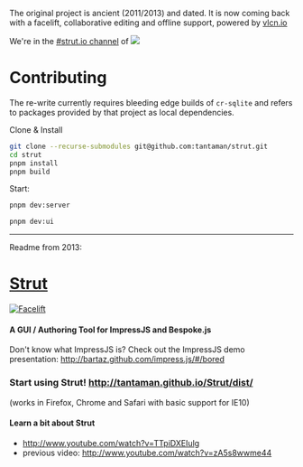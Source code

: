 The original project is ancient (2011/2013) and dated. It is now coming back with a facelift, collaborative editing and offline support, powered by [vlcn.io](https://vlcn.io)

We're in the [#strut.io channel](https://discord.com/channels/929781625473073245/1098619886009327617) of [![](https://dcbadge.vercel.app/api/server/lfwdev)](https://discord.gg/lfwdev)


# Contributing

The re-write currently requires bleeding edge builds of `cr-sqlite` and refers to packages provided by that project as local dependencies.

Clone & Install

```bash
git clone --recurse-submodules git@github.com:tantaman/strut.git
cd strut
pnpm install
pnpm build
```

Start:

```bash
pnpm dev:server
```

```bash
pnpm dev:ui
```

---

Readme from 2013:

# [Strut](http://strut.io/)

[![Facelift](https://user-images.githubusercontent.com/1009003/201429020-ad350f8e-a488-4434-bc81-a1093bfa9c3c.png)](http://tantaman.github.io/Strut/dist/)

#### A GUI / Authoring Tool for ImpressJS and Bespoke.js

Don't know what ImpressJS is? Check out the ImpressJS demo presentation: http://bartaz.github.com/impress.js/#/bored

### Start using Strut! http://tantaman.github.io/Strut/dist/

(works in Firefox, Chrome and Safari with basic support for IE10)

#### Learn a bit about Strut

- http://www.youtube.com/watch?v=TTpiDXEIulg
- previous video: http://www.youtube.com/watch?v=zA5s8wwme44
